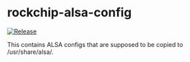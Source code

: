# rockchip-alsa-config

[![Release](https://github.com/radxa-pkg/rockchip-alsa-config/actions/workflows/release.yml/badge.svg)](https://github.com/radxa-pkg/rockchip-alsa-config/actions/workflows/release.yml)

This contains ALSA configs that are supposed to be copied to /usr/share/alsa/.
